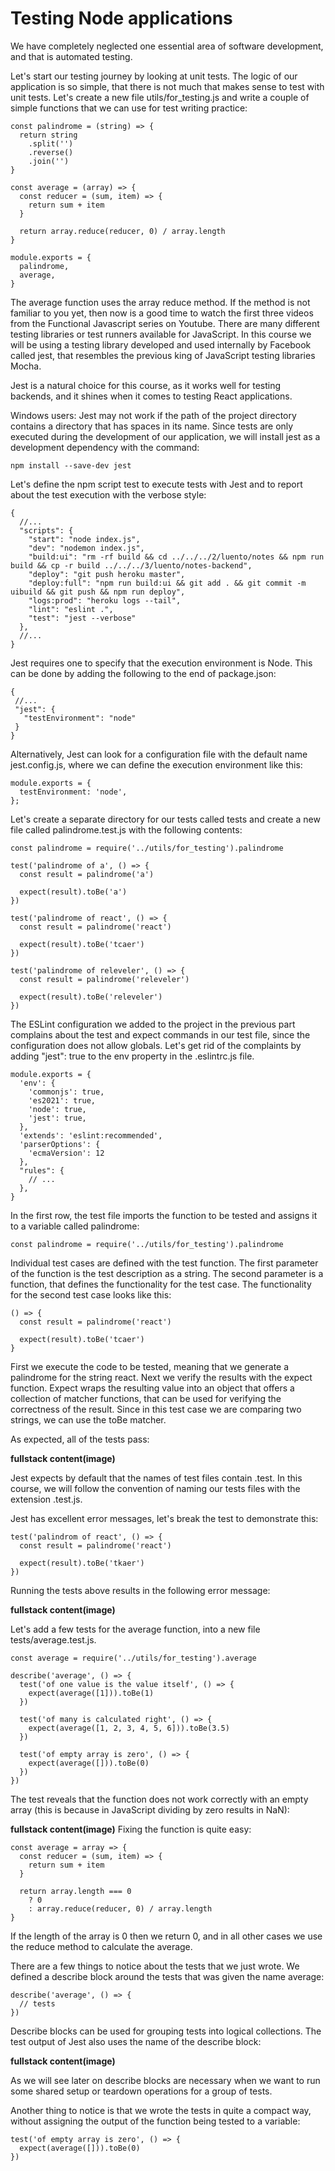 # Testing Node applications
We have completely neglected one essential area of software development, and that is automated testing.

Let's start our testing journey by looking at unit tests. The logic of our application is so simple, that there is not much that makes sense to test with unit tests. Let's create a new file utils/for_testing.js and write a couple of simple functions that we can use for test writing practice:
```
const palindrome = (string) => {
  return string
    .split('')
    .reverse()
    .join('')
}

const average = (array) => {
  const reducer = (sum, item) => {
    return sum + item
  }

  return array.reduce(reducer, 0) / array.length
}

module.exports = {
  palindrome,
  average,
}
```
The average function uses the array reduce method. If the method is not familiar to you yet, then now is a good time to watch the first three videos from the Functional Javascript series on Youtube.
There are many different testing libraries or test runners available for JavaScript. In this course we will be using a testing library developed and used internally by Facebook called jest, that resembles the previous king of JavaScript testing libraries Mocha.

Jest is a natural choice for this course, as it works well for testing backends, and it shines when it comes to testing React applications.

Windows users: Jest may not work if the path of the project directory contains a directory that has spaces in its name.
Since tests are only executed during the development of our application, we will install jest as a development dependency with the command:
```
npm install --save-dev jest
```
Let's define the npm script test to execute tests with Jest and to report about the test execution with the verbose style:
```
{
  //...
  "scripts": {
    "start": "node index.js",
    "dev": "nodemon index.js",
    "build:ui": "rm -rf build && cd ../../../2/luento/notes && npm run build && cp -r build ../../../3/luento/notes-backend",
    "deploy": "git push heroku master",
    "deploy:full": "npm run build:ui && git add . && git commit -m uibuild && git push && npm run deploy",
    "logs:prod": "heroku logs --tail",
    "lint": "eslint .",
    "test": "jest --verbose"
  },
  //...
}
```
Jest requires one to specify that the execution environment is Node. This can be done by adding the following to the end of package.json:
```
{
 //...
 "jest": {
   "testEnvironment": "node"
 }
}
```
Alternatively, Jest can look for a configuration file with the default name jest.config.js, where we can define the execution environment like this:
```
module.exports = {
  testEnvironment: 'node',
};
```
Let's create a separate directory for our tests called tests and create a new file called palindrome.test.js with the following contents:
```
const palindrome = require('../utils/for_testing').palindrome

test('palindrome of a', () => {
  const result = palindrome('a')

  expect(result).toBe('a')
})

test('palindrome of react', () => {
  const result = palindrome('react')

  expect(result).toBe('tcaer')
})

test('palindrome of releveler', () => {
  const result = palindrome('releveler')

  expect(result).toBe('releveler')
})
```
The ESLint configuration we added to the project in the previous part complains about the test and expect commands in our test file, since the configuration does not allow globals. Let's get rid of the complaints by adding "jest": true to the env property in the .eslintrc.js file.
```
module.exports = {
  'env': {
    'commonjs': true,
    'es2021': true,
    'node': true,
    'jest': true,
  },
  'extends': 'eslint:recommended',
  'parserOptions': {
    'ecmaVersion': 12
  },
  "rules": {
    // ...
  },
}
```
In the first row, the test file imports the function to be tested and assigns it to a variable called palindrome:
```
const palindrome = require('../utils/for_testing').palindrome
```
Individual test cases are defined with the test function. The first parameter of the function is the test description as a string. The second parameter is a function, that defines the functionality for the test case. The functionality for the second test case looks like this:
```
() => {
  const result = palindrome('react')

  expect(result).toBe('tcaer')
}
```
First we execute the code to be tested, meaning that we generate a palindrome for the string react. Next we verify the results with the expect function. Expect wraps the resulting value into an object that offers a collection of matcher functions, that can be used for verifying the correctness of the result. Since in this test case we are comparing two strings, we can use the toBe matcher.

As expected, all of the tests pass:

**fullstack content(image)**

Jest expects by default that the names of test files contain .test. In this course, we will follow the convention of naming our tests files with the extension .test.js.

Jest has excellent error messages, let's break the test to demonstrate this:
```
test('palindrom of react', () => {
  const result = palindrome('react')

  expect(result).toBe('tkaer')
})
```
Running the tests above results in the following error message:

**fullstack content(image)**

Let's add a few tests for the average function, into a new file tests/average.test.js.
```
const average = require('../utils/for_testing').average

describe('average', () => {
  test('of one value is the value itself', () => {
    expect(average([1])).toBe(1)
  })

  test('of many is calculated right', () => {
    expect(average([1, 2, 3, 4, 5, 6])).toBe(3.5)
  })

  test('of empty array is zero', () => {
    expect(average([])).toBe(0)
  })
})
```

The test reveals that the function does not work correctly with an empty array (this is because in JavaScript dividing by zero results in NaN):

**fullstack content(image)**
Fixing the function is quite easy:
```
const average = array => {
  const reducer = (sum, item) => {
    return sum + item
  }

  return array.length === 0
    ? 0
    : array.reduce(reducer, 0) / array.length
}
```
If the length of the array is 0 then we return 0, and in all other cases we use the reduce method to calculate the average.

There are a few things to notice about the tests that we just wrote. We defined a describe block around the tests that was given the name average:
```
describe('average', () => {
  // tests
})
```
Describe blocks can be used for grouping tests into logical collections. The test output of Jest also uses the name of the describe block:

**fullstack content(image)**

As we will see later on describe blocks are necessary when we want to run some shared setup or teardown operations for a group of tests.

Another thing to notice is that we wrote the tests in quite a compact way, without assigning the output of the function being tested to a variable:
```
test('of empty array is zero', () => {
  expect(average([])).toBe(0)
})
```